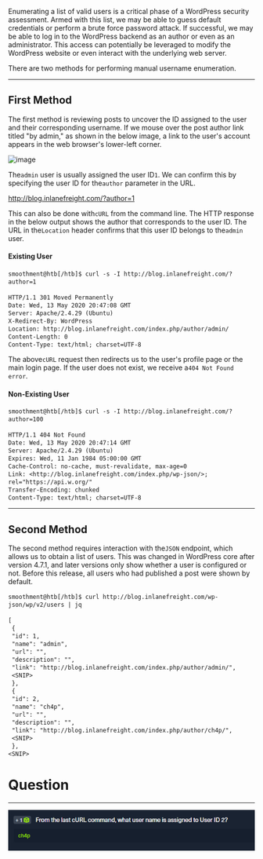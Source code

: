 ﻿Enumerating a list of valid users is a critical phase of a WordPress security assessment. Armed with this list, we may be able to guess default credentials or perform a brute force password attack. If successful, we may be able to log in to the WordPress backend as an author or even as an administrator. This access can potentially be leveraged to modify the WordPress website or even interact with the underlying web server.

There are two methods for performing manual username enumeration.

---

## First Method

The first method is reviewing posts to uncover the ID assigned to the user and their corresponding username. If we mouse over the post author link titled "by admin," as shown in the below image, a link to the user's account appears in the web browser's lower-left corner.

![image](https://academy.hackthebox.com/storage/modules/17/by-admin.png)

The`admin` user is usually assigned the user ID`1`. We can confirm this by specifying the user ID for the`author` parameter in the URL.

http://blog.inlanefreight.com/?author=1

This can also be done with`cURL` from the command line. The HTTP response in the below output shows the author that corresponds to the user ID. The URL in the`Location` header confirms that this user ID belongs to the`admin` user.

#### Existing User


```shell-session
smoothment@htb[/htb]$ curl -s -I http://blog.inlanefreight.com/?author=1

HTTP/1.1 301 Moved Permanently
Date: Wed, 13 May 2020 20:47:08 GMT
Server: Apache/2.4.29 (Ubuntu)
X-Redirect-By: WordPress
Location: http://blog.inlanefreight.com/index.php/author/admin/
Content-Length: 0
Content-Type: text/html; charset=UTF-8
```

The above`cURL` request then redirects us to the user's profile page or the main login page. If the user does not exist, we receive a`404 Not Found error`.

#### Non-Existing User

```shell-session
smoothment@htb[/htb]$ curl -s -I http://blog.inlanefreight.com/?author=100

HTTP/1.1 404 Not Found
Date: Wed, 13 May 2020 20:47:14 GMT
Server: Apache/2.4.29 (Ubuntu)
Expires: Wed, 11 Jan 1984 05:00:00 GMT
Cache-Control: no-cache, must-revalidate, max-age=0
Link: <http://blog.inlanefreight.com/index.php/wp-json/>; rel="https://api.w.org/"
Transfer-Encoding: chunked
Content-Type: text/html; charset=UTF-8
```

---

## Second Method

The second method requires interaction with the`JSON` endpoint, which allows us to obtain a list of users. This was changed in WordPress core after version 4.7.1, and later versions only show whether a user is configured or not. Before this release, all users who had published a post were shown by default.

```shell-session
smoothment@htb[/htb]$ curl http://blog.inlanefreight.com/wp-json/wp/v2/users | jq

[
 {
 "id": 1,
 "name": "admin",
 "url": "",
 "description": "",
 "link": "http://blog.inlanefreight.com/index.php/author/admin/",
 <SNIP>
 },
 {
 "id": 2,
 "name": "ch4p",
 "url": "",
 "description": "",
 "link": "http://blog.inlanefreight.com/index.php/author/ch4p/",
 <SNIP>
 },
<SNIP>
```

# Question
---

![Pasted image 20250220132754.png](../../../../IMAGES/Pasted%20image%2020250220132754.png)

